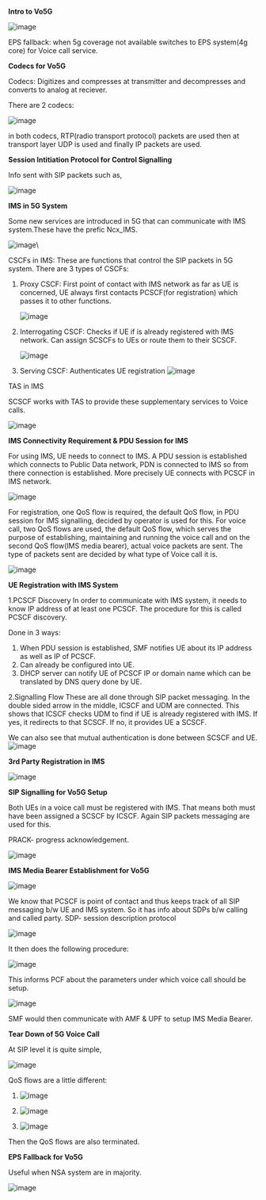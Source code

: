 **Intro to Vo5G**

![image](https://github.com/user-attachments/assets/dc4fac9b-183c-4c71-8222-70639282e31a)

EPS fallback: when 5g coverage not available switches to EPS system(4g core) for Voice call service.


**Codecs for Vo5G**

Codecs: Digitizes and compresses at transmitter and decompresses and converts to analog at reciever.

There are 2 codecs:

![image](https://github.com/user-attachments/assets/e3a948b8-5ae1-4909-8589-29d3ad69c5cb)

in both codecs, RTP(radio transport protocol) packets are used then at transport layer UDP is used and finally IP packets are used.

**Session Intitiation Protocol for Control Signalling**

Info sent with SIP packets such as,

![image](https://github.com/user-attachments/assets/12ac9d15-f71c-47db-a284-36e454f3cc00)

**IMS in 5G System**

Some new services are introduced in 5G that can communicate with IMS system.These have the prefic Ncx_IMS.

![image](https://github.com/user-attachments/assets/8f10f97b-b055-4164-95de-af334a773e64)\

CSCFs in IMS:
  These are functions that control the SIP packets in 5G system. There are 3 types of CSCFs:

  1. Proxy CSCF: First point of contact with IMS network as far as UE is concerned, UE always first contacts PCSCF(for registration) which passes it to other functions.

     ![image](https://github.com/user-attachments/assets/01612cec-4d06-407e-a68f-a770241240cf)

  2. Interrogating CSCF: Checks if UE if is already registered with IMS network. Can assign SCSCFs to UEs or route them to their SCSCF.

     ![image](https://github.com/user-attachments/assets/61d89b3b-0066-420d-aa13-3f4da6a78757)
 
  3. Serving CSCF: Authenticates UE registration
      ![image](https://github.com/user-attachments/assets/9ded3aef-3a45-45c0-a8d9-0186d726a4d2)

TAS in IMS

SCSCF works with TAS to provide these supplementary services to Voice calls.

![image](https://github.com/user-attachments/assets/1d43702b-da06-4993-8903-f7736b9ed188)

**IMS Connectivity Requirement & PDU Session for IMS**

For using IMS, UE needs to connect to IMS.
A PDU session is established which connects to Public Data network, PDN is connected to IMS so from there connection is established.
More precisely UE connects with PCSCF in IMS network.

![image](https://github.com/user-attachments/assets/c1dde2d4-fdb6-4c55-be91-4c3872587b39)

For registration, one QoS flow is required, the default QoS flow, in PDU session for IMS signalling, decided by operator is used for this.
For voice call, two QoS flows are used, the default QoS flow, which serves the purpose of establishing, maintaining and running the voice call and on the second QoS flow(IMS media bearer), actual voice packets are sent.
The type of packets sent are decided by what type of Voice call it is.

![image](https://github.com/user-attachments/assets/e3e010cc-0f63-4972-b41d-c5e85d2264d2)

**UE Registration with IMS System**

1.PCSCF Discovery
  In order to communicate with IMS system, it needs to know IP address of at least one PCSCF.
  The procedure for this is called PCSCF discovery.

 Done in 3 ways:

 1. When PDU session is established, SMF notifies UE about its IP address as well as IP of PCSCF.
 2. Can already be configured into UE.
 3. DHCP server can notify UE of PCSCF IP or domain name which can be translated by DNS query done by UE.

2.Signalling Flow
  These are all done through SIP packet messaging.
  In the double sided arrow in the middle, ICSCF and UDM are connected. This shows that ICSCF checks UDM to find if UE is already registered with IMS. If yes, it redirects to that SCSCF. If no, it provides UE a SCSCF.
  
  We can also see that mutual authentication is done between SCSCF and UE.
  ![image](https://github.com/user-attachments/assets/016ef1a6-8f6c-4ff6-b5ad-ceb01b07e5f5)

**3rd Party Registration in IMS**

![image](https://github.com/user-attachments/assets/172dd28b-1629-4b95-8c7f-1246eb9751d9)

**SIP Signalling for Vo5G Setup**

Both UEs in a voice call must be registered with IMS. That means both must have been assigned a SCSCF by ICSCF.
Again SIP packets messaging are used for this.

PRACK- progress acknowledgement.

![image](https://github.com/user-attachments/assets/d7241570-293a-48ca-99e0-8d1bd9b21120)

**IMS Media Bearer Establishment for Vo5G**

![image](https://github.com/user-attachments/assets/851245da-7f3f-41f6-bf6f-a40e9392eae7)

We know that PCSCF is point of contact and thus keeps track of all SIP messaging b/w UE and IMS system.
So it has info about SDPs b/w calling and called party.
SDP- session description protocol

![image](https://github.com/user-attachments/assets/8ca409f7-598c-4f03-98ff-8c8cddb6f65b)

It then does the following procedure:

![image](https://github.com/user-attachments/assets/aad89097-a369-4416-abb2-fb94c6ff1240)

This informs PCF about the parameters under which voice call should be setup.

![image](https://github.com/user-attachments/assets/966b0b10-46b6-4a9f-ad09-fa9a871151e4)

SMF would then communicate with AMF & UPF to setup IMS Media Bearer.

**Tear Down of 5G Voice Call**

At SIP level it is quite simple,

![image](https://github.com/user-attachments/assets/8dddeb3f-bb21-460b-8c46-1c873408ac84)

QoS flows are a little different:

1. ![image](https://github.com/user-attachments/assets/e981096c-4db2-4c16-9f9c-dce1bfcb5688)

2. ![image](https://github.com/user-attachments/assets/e0c09209-a9c7-4e4b-890c-e82ff96f1d2d)

3. ![image](https://github.com/user-attachments/assets/436feb21-6873-4300-a8c2-88b0c40a7df3)

Then the QoS flows are also terminated.

**EPS Fallback for Vo5G**

Useful when NSA system are in majority.

![image](https://github.com/user-attachments/assets/9eba9e80-e20b-40c8-ba71-26bb850817fd)




